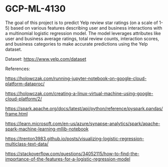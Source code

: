 # GCP-ML-4130
The goal of this project is to predict Yelp review star ratings (on a scale of 1-5) based on various features describing user and business interactions with a multinomial logistic regression model. The model leverages attributes like user and business average ratings, total review counts, interaction scores, and business categories to make accurate predictions using the Yelp dataset.

Dataset: https://www.yelp.com/dataset

References:

https://holowczak.com/running-jupyter-notebook-on-google-cloud-platform-dataproc/

https://holowczak.com/creating-a-linux-virtual-machine-using-google-cloud-platform/2/

https://spark.apache.org/docs/latest/api/python/reference/pyspark.pandas/frame.html

https://learn.microsoft.com/en-us/azure/synapse-analytics/spark/apache-spark-machine-learning-mllib-notebook

https://trenton3983.github.io/posts/visualizing-logistic-regression-multiclass-text-data/

https://stackoverflow.com/questions/34052115/how-to-find-the-importance-of-the-features-for-a-logistic-regression-model
